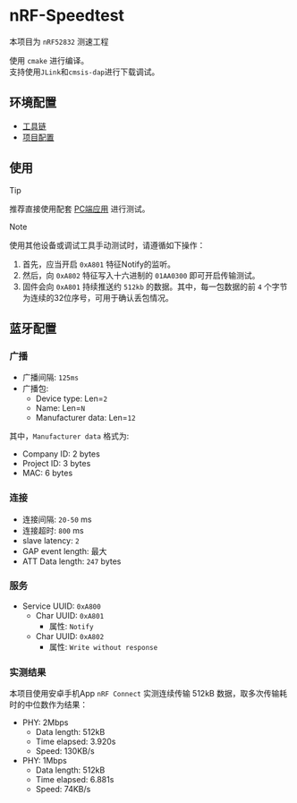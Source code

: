 # nRF-Speedtest

本项目为 `nRF52832` 测速工程

使用 `cmake` 进行编译。  
支持使用`JLink`和`cmsis-dap`进行下载调试。

## 环境配置

- [工具链](./toolchian.md)
- [项目配置](./requirement.md)

## 使用

> [!TIP]
推荐直接使用配套 [PC端应用](https://github.com/Nigh/Speedtest-BLE-PC) 进行测试。

> [!NOTE]
> 使用其他设备或调试工具手动测试时，请遵循如下操作：
> 1. 首先，应当开启 `0xA801` 特征Notify的监听。
> 2. 然后，向 `0xA802` 特征写入十六进制的 `01AA0300` 即可开启传输测试。
> 3. 固件会向 `0xA801` 持续推送约 `512kb` 的数据。其中，每一包数据的前 `4` 个字节为连续的32位序号，可用于确认丢包情况。

## 蓝牙配置

### 广播
- 广播间隔: `125ms`
- 广播包:
	- Device type: Len=`2`
	- Name: Len=`N`
	- Manufacturer data: Len=`12`

其中，`Manufacturer data` 格式为:
- Company ID: 2 bytes 
- Project ID: 3 bytes
- MAC: 6 bytes

### 连接
- 连接间隔: `20-50` ms
- 连接超时: `800` ms
- slave latency: `2`
- GAP event length: 最大
- ATT Data length: `247` bytes

### 服务
- Service UUID: `0xA800`
	- Char UUID: `0xA801`
		- 属性: `Notify`
	- Char UUID: `0xA802`
		- 属性: `Write without response`

### 实测结果
本项目使用安卓手机App `nRF Connect` 实测连续传输 512kB 数据，取多次传输耗时的中位数作为结果：

- PHY: 2Mbps
	- Data length: 512kB
	- Time elapsed: 3.920s
	- Speed: 130KB/s
- PHY: 1Mbps
	- Data length: 512kB
	- Time elapsed: 6.881s
	- Speed: 74KB/s
